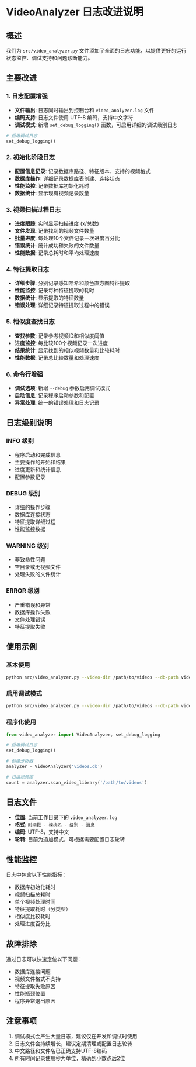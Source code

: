 # VideoAnalyzer 日志改进说明

## 概述

我们为 `src/video_analyzer.py` 文件添加了全面的日志功能，以提供更好的运行状态监控、调试支持和问题诊断能力。

## 主要改进

### 1. 日志配置增强

- **文件输出**: 日志同时输出到控制台和 `video_analyzer.log` 文件
- **编码支持**: 日志文件使用 UTF-8 编码，支持中文字符
- **调试模式**: 新增 `set_debug_logging()` 函数，可启用详细的调试级别日志

```python
# 启用调试日志
set_debug_logging()
```

### 2. 初始化阶段日志

- **配置信息记录**: 记录数据库路径、特征版本、支持的视频格式
- **数据库操作**: 详细记录数据库表创建、连接状态
- **性能监控**: 记录数据库初始化耗时
- **数据统计**: 显示现有视频记录数量

### 3. 视频扫描过程日志

- **进度跟踪**: 实时显示扫描进度 (x/总数)
- **文件发现**: 记录找到的视频文件数量
- **批量进度**: 每处理10个文件记录一次进度百分比
- **错误统计**: 统计成功和失败的文件数量
- **性能数据**: 记录总耗时和平均处理速度

### 4. 特征提取日志

- **详细步骤**: 分别记录感知哈希和颜色直方图特征提取
- **性能监控**: 记录每种特征提取的耗时
- **数据统计**: 显示提取的特征数量
- **错误处理**: 详细记录特征提取过程中的错误

### 5. 相似度查找日志

- **查找参数**: 记录参考视频ID和相似度阈值
- **进度监控**: 每比较100个视频记录一次进度
- **结果统计**: 显示找到的相似视频数量和比较耗时
- **性能数据**: 记录总比较数量和处理速度

### 6. 命令行增强

- **调试选项**: 新增 `--debug` 参数启用调试模式
- **启动信息**: 记录程序启动参数和配置
- **异常处理**: 统一的错误处理和日志记录

## 日志级别说明

### INFO 级别
- 程序启动和完成信息
- 主要操作的开始和结果
- 进度更新和统计信息
- 配置参数记录

### DEBUG 级别
- 详细的操作步骤
- 数据库连接状态
- 特征提取详细过程
- 性能监控数据

### WARNING 级别
- 非致命性问题
- 空目录或无视频文件
- 处理失败的文件统计

### ERROR 级别
- 严重错误和异常
- 数据库操作失败
- 文件处理错误
- 特征提取失败

## 使用示例

### 基本使用
```bash
python src/video_analyzer.py --video-dir /path/to/videos --db-path videos.db
```

### 启用调试模式
```bash
python src/video_analyzer.py --video-dir /path/to/videos --db-path videos.db --debug
```

### 程序化使用
```python
from video_analyzer import VideoAnalyzer, set_debug_logging

# 启用调试日志
set_debug_logging()

# 创建分析器
analyzer = VideoAnalyzer('videos.db')

# 扫描视频库
count = analyzer.scan_video_library('/path/to/videos')
```

## 日志文件

- **位置**: 当前工作目录下的 `video_analyzer.log`
- **格式**: `时间戳 - 模块名 - 级别 - 消息`
- **编码**: UTF-8，支持中文
- **轮转**: 目前为追加模式，可根据需要配置日志轮转

## 性能监控

日志中包含以下性能指标：
- 数据库初始化耗时
- 视频扫描总耗时
- 单个视频处理时间
- 特征提取耗时（分类型）
- 相似度比较耗时
- 处理进度百分比

## 故障排除

通过日志可以快速定位以下问题：
- 数据库连接问题
- 视频文件格式不支持
- 特征提取失败原因
- 性能瓶颈位置
- 程序异常退出原因

## 注意事项

1. 调试模式会产生大量日志，建议仅在开发和调试时使用
2. 日志文件会持续增长，建议定期清理或配置日志轮转
3. 中文路径和文件名已正确支持UTF-8编码
4. 所有时间记录使用秒为单位，精确到小数点后2位
